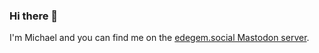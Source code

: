 ### Hi there 👋

I'm Michael and you can find me on the <a rel="me" rel="me" href="https://edegem.social/@michael">edegem.social Mastodon server</a>.

